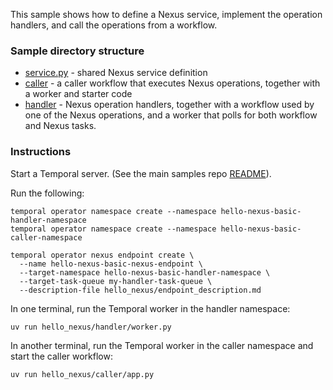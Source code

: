 This sample shows how to define a Nexus service, implement the operation handlers, and
call the operations from a workflow.

### Sample directory structure

- [service.py](./service.py) - shared Nexus service definition
- [caller](./caller) - a caller workflow that executes Nexus operations, together with a worker and starter code
- [handler](./handler) - Nexus operation handlers, together with a workflow used by one of the Nexus operations, and a worker that polls for both workflow and Nexus tasks.


### Instructions

Start a Temporal server. (See the main samples repo [README](../README.md)).

Run the following:

```
temporal operator namespace create --namespace hello-nexus-basic-handler-namespace
temporal operator namespace create --namespace hello-nexus-basic-caller-namespace

temporal operator nexus endpoint create \
  --name hello-nexus-basic-nexus-endpoint \
  --target-namespace hello-nexus-basic-handler-namespace \
  --target-task-queue my-handler-task-queue \
  --description-file hello_nexus/endpoint_description.md
```

In one terminal, run the Temporal worker in the handler namespace:
```
uv run hello_nexus/handler/worker.py
```

In another terminal, run the Temporal worker in the caller namespace and start the caller
workflow:
```
uv run hello_nexus/caller/app.py
```
